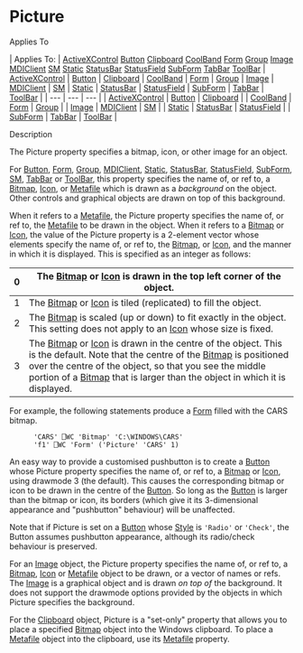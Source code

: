 




<h1 class="heading"><span class="name">Picture</span></h1>

Applies To

| Applies To: | [ActiveXControl](../a-z/activexcontrol.md) [Button](../a-z/button.md) [Clipboard](../a-z/clipboard.md) [CoolBand](../a-z/coolband.md) [Form](../a-z/form.md) [Group](../a-z/group.md) [Image](../a-z/image.md) [MDIClient](../a-z/mdiclient.md) [SM](../a-z/sm.md) [Static](../a-z/static.md) [StatusBar](../a-z/statusbar.md) [StatusField](../a-z/statusfield.md) [SubForm](../a-z/subform.md) [TabBar](../a-z/tabbar.md) [ToolBar](../a-z/toolbar.md) | [ActiveXControl](../a-z/activexcontrol.md) | [Button](../a-z/button.md) | [Clipboard](../a-z/clipboard.md) | [CoolBand](../a-z/coolband.md) | [Form](../a-z/form.md) | [Group](../a-z/group.md) | [Image](../a-z/image.md) | [MDIClient](../a-z/mdiclient.md) | [SM](../a-z/sm.md) | [Static](../a-z/static.md) | [StatusBar](../a-z/statusbar.md) | [StatusField](../a-z/statusfield.md) | [SubForm](../a-z/subform.md) | [TabBar](../a-z/tabbar.md) | [ToolBar](../a-z/toolbar.md) |
| --- | --- | ---  |
| [ActiveXControl](../a-z/activexcontrol.md) | [Button](../a-z/button.md) | [Clipboard](../a-z/clipboard.md) |
| [CoolBand](../a-z/coolband.md) | [Form](../a-z/form.md) | [Group](../a-z/group.md) |
| [Image](../a-z/image.md) | [MDIClient](../a-z/mdiclient.md) | [SM](../a-z/sm.md) |
| [Static](../a-z/static.md) | [StatusBar](../a-z/statusbar.md) | [StatusField](../a-z/statusfield.md) |
| [SubForm](../a-z/subform.md) | [TabBar](../a-z/tabbar.md) | [ToolBar](../a-z/toolbar.md) |


Description


The Picture property specifies a bitmap, icon, or other image for an object.



For [Button](../a-z/button.md), [Form](../a-z/form.md), [Group](../a-z/group.md), [MDIClient](../a-z/mdiclient.md), [Static](../a-z/static.md), [StatusBar](../a-z/statusbar.md), [StatusField](../a-z/statusfield.md), [SubForm](../a-z/subform.md), [SM](../a-z/sm.md), [TabBar](../a-z/tabbar.md) or [ToolBar](../a-z/toolbar.md), this property specifies the name of, or ref to, a [Bitmap](../a-z/bitmap.md), [Icon](../a-z/icon.md), or [Metafile](../a-z/metafile.md) which is drawn as a *background* on the object. Other controls and graphical objects are drawn on top of this background.


When it refers to a [Metafile](../a-z/metafile.md), the Picture property specifies the name of, or ref to, the [Metafile](../a-z/metafile.md) to be drawn in the object. When it refers to a [Bitmap](../a-z/bitmap.md) or [Icon](../a-z/icon.md), the value of the Picture property is a 2-element vector whose elements specify the name of, or ref to, the [Bitmap](../a-z/bitmap.md), or [Icon](../a-z/icon.md), and the manner in which it is displayed. This is specified as an integer as follows:

| 0 | The [Bitmap](../a-z/bitmap.md) or [Icon](../a-z/icon.md) is drawn in        the top left corner of the object. |
| --- | ---  |
| 1 | The [Bitmap](../a-z/bitmap.md) or [Icon](../a-z/icon.md) is tiled (replicated) to fill the object. |
| 2 | The [Bitmap](../a-z/bitmap.md) is scaled (up or down) to fit exactly in the object. This setting does not apply to an [Icon](../a-z/icon.md) whose size is fixed. |
| 3 | The [Bitmap](../a-z/bitmap.md) or [Icon](../a-z/icon.md) is drawn in the centre of the object. This is the default. Note that the centre of the [Bitmap](../a-z/bitmap.md) is positioned over the centre of the object, so that you see the middle portion of a [Bitmap](../a-z/bitmap.md) that is larger than the object in which it is displayed. |



For example, the following statements produce a [Form](../a-z/form.md) filled with the CARS bitmap.
```apl
      'CARS' ⎕WC 'Bitmap' 'C:\WINDOWS\CARS'
      'f1' ⎕WC 'Form' ('Picture' 'CARS' 1)
```



An easy way to provide a customised pushbutton is to create a [Button](../a-z/button.md) whose Picture property specifies the name of, or ref to, a [Bitmap](../a-z/bitmap.md) or [Icon](../a-z/icon.md), using drawmode 3 (the default). This causes the corresponding bitmap or icon to be drawn in the centre of the [Button](../a-z/button.md). So long as the [Button](../a-z/button.md) is larger than the bitmap or icon, its borders (which give it its 3-dimensional appearance and "pushbutton" behaviour) will be unaffected.


Note that if Picture is set on a [Button](../a-z/button.md) whose [Style](../a-z/style.md) is `'Radio'` or `'Check'`, the Button assumes pushbutton appearance, although its radio/check behaviour is preserved.


For an [Image](../a-z/image.md) object, the Picture property specifies the name of, or ref to, a [Bitmap](../a-z/bitmap.md), [Icon](../a-z/icon.md) or [Metafile](../a-z/metafile.md) object to be drawn, or a vector of names or refs. The [Image](../a-z/image.md) is a graphical object and is drawn *on top of* the background. It does not support the drawmode options provided by the objects in which Picture specifies the background.


For the [Clipboard](../a-z/clipboard.md) object, Picture is a "set-only" property that allows you to place a specified [Bitmap](../a-z/bitmap.md) object into the Windows clipboard. To place a [Metafile](../a-z/metafile.md) object into the clipboard, use its [Metafile](../a-z/metafile.md) property.


